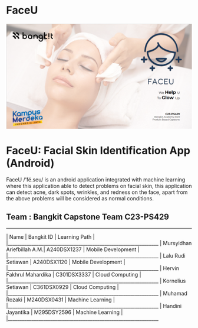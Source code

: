 # FaceU

![alt text](https://github.com/dannriev/FaceU/blob/master/FaceU%20background.png?raw=true)

# FaceU: Facial Skin Identification App (Android)
FaceU /’fé.seu/ is an android application integrated with machine learning where this application able to detect problems on facial skin, this application can detect acne, dark spots, wrinkles, and redness on the face, apart from the above problems will be considered as normal conditions.

## Team : Bangkit Capstone Team C23-PS429
_________________________________________________________________
| Name                       | Bangkit ID  | Learning Path      |
|________________________________________________________________
| Mursyidhan Ariefbillah A.M.| A240DSX1237 | Mobile Development | 
|________________________________________________________________
| Lalu Rudi Setiawan         | A240DSX1120 | Mobile Development |
|________________________________________________________________
| Hervin Fakhrul Mahardika   | C301DSX3337 | Cloud Computing    |
|________________________________________________________________
| Kornelius Setiawan         | C361DSX0929 | Cloud Computing    |
|________________________________________________________________
| Muhamad Rozaki             | M240DSX0431 | Machine Learning   |
|________________________________________________________________
| Handini Jayantika          | M295DSY2596 | Machine Learning   |
|________________________________________________________________

